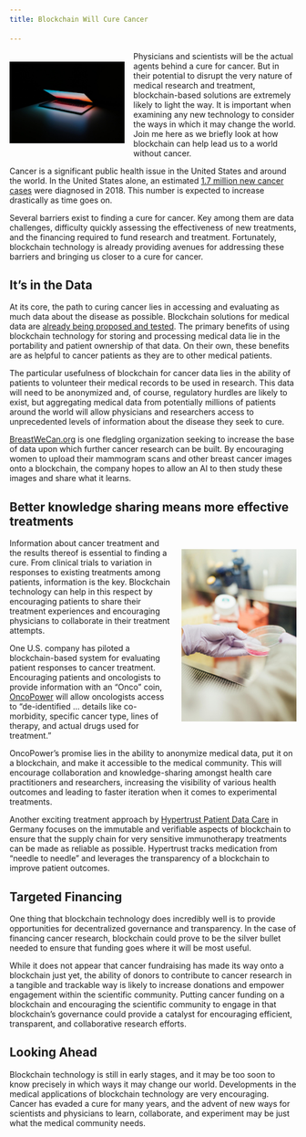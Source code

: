 ```yaml
---
title: Blockchain Will Cure Cancer

---
```


<p style="width: 40%; float: left; margin-right: 1rem;">
  <img style="margin-top: 0.3rem; margin-bottom: 0;" class="img-fluid" src="/img/blog/blockchain-will-cure-cancer/laptop.jpg" title="Laptop" alt="Laptop">
</p>

Physicians and scientists will be the actual agents behind a cure for cancer. But in their potential to disrupt the very nature of medical research and treatment, blockchain-based solutions are extremely likely to light the way. It is important when examining any new technology to consider the ways in which it may change the world. Join me here as we briefly look at how blockchain can help lead us to a world without cancer.

Cancer is a significant public health issue in the United States and around the world. In the United States alone, an estimated [1.7 million new cancer cases](https://www.cancer.gov/about-cancer/understanding/statistics) were diagnosed in 2018. This number is expected to increase drastically as time goes on.

Several barriers exist to finding a cure for cancer. Key among them are data challenges, difficulty quickly assessing the effectiveness of new treatments, and the financing required to fund research and treatment. Fortunately, blockchain technology is already providing avenues for addressing these barriers and bringing us closer to a cure for cancer.

## It’s in the Data

At its core, the path to curing cancer lies in accessing and evaluating as much data about the disease as possible. Blockchain solutions for medical data are [already being proposed and tested](https://www.healthcareitnews.com/news/blockchain-use-case-electronic-health-records). The primary benefits of using blockchain technology for storing and processing medical data lie in the portability and patient ownership of that data. On their own, these benefits are as helpful to cancer patients as they are to other medical patients.

The particular usefulness of blockchain for cancer data lies in the ability of patients to volunteer their medical records to be used in research. This data will need to be anonymized and, of course, regulatory hurdles are likely to exist, but aggregating medical data from potentially millions of patients around the world will allow physicians and researchers access to unprecedented levels of information about the disease they seek to cure.

[BreastWeCan.org](https://BreastWeCan.org) is one fledgling organization seeking to increase the base of data upon which further cancer research can be built. By encouraging women to upload their mammogram scans and other breast cancer images onto a blockchain, the company hopes to allow an AI to then study these images and share what it learns.

## Better knowledge sharing means more effective treatments

<p style="width: 40%; float: right; margin-left: 1rem;">
  <img style="margin-top: 0.3rem; margin-bottom: 0;" class="img-fluid" src="/img/blog/blockchain-will-cure-cancer/petri.jpg" title="Petri Dish" alt="Petri Dish">
</p>

Information about cancer treatment and the results thereof is essential to finding a cure. From clinical trials to variation in responses to existing treatments among patients, information is the key. Blockchain technology can help in this respect by encouraging patients to share their treatment experiences and encouraging physicians to collaborate in their treatment attempts.

One U.S. company has piloted a blockchain-based system for evaluating patient responses to cancer treatment. Encouraging patients and oncologists to provide information with an “Onco” coin, [OncoPower](https://pharmaphorum.com/news/blockchain-firm-witty-health-launches-digital-cancer-decision-tool/) will allow oncologists access to “de-identified … details like co-morbidity, specific cancer type, lines of therapy, and actual drugs used for treatment.”

OncoPower’s promise lies in the ability to anonymize medical data, put it on a blockchain, and make it accessible to the medical community. This will encourage collaboration and knowledge-sharing amongst health care practitioners and researchers, increasing the visibility of various health outcomes and leading to faster iteration when it comes to experimental treatments.

Another exciting treatment approach by [Hypertrust Patient Data Care](https://www.hypertrust-patient.com/) in Germany focuses on the immutable and verifiable aspects of blockchain to ensure that the supply chain for very sensitive immunotherapy treatments can be made as reliable as possible. Hypertrust tracks medication from “needle to needle” and leverages the transparency of a blockchain to improve patient outcomes.

## Targeted Financing

One thing that blockchain technology does incredibly well is to provide opportunities for decentralized governance and transparency. In the case of financing cancer research, blockchain could prove to be the silver bullet needed to ensure that funding goes where it will be most useful.

While it does not appear that cancer fundraising has made its way onto a blockchain just yet, the ability of donors to contribute to cancer research in a tangible and trackable way is likely to increase donations and empower engagement within the scientific community. Putting cancer funding on a blockchain and encouraging the scientific community to engage in that blockchain’s governance could provide a catalyst for encouraging efficient, transparent, and collaborative research efforts.

## Looking Ahead

Blockchain technology is still in early stages, and it may be too soon to know precisely in which ways it may change our world. Developments in the medical applications of blockchain technology are very encouraging. Cancer has evaded a cure for many years, and the advent of new ways for scientists and physicians to learn, collaborate, and experiment may be just what the medical community needs.

